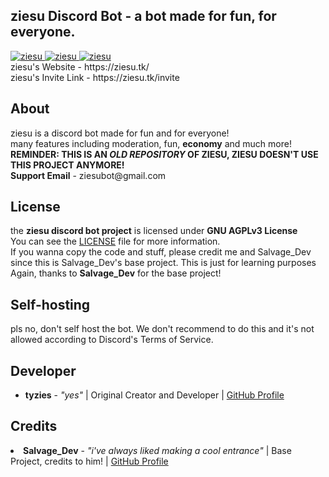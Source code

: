 <h2>ziesu Discord Bot - a bot made for fun, for everyone.</h2>
<a href="https://top.gg/bot/694178512843702362" >
  <img src="https://top.gg/api/widget/status/694178512843702362.svg" alt="ziesu" />
</a>
<a href="https://top.gg/bot/694178512843702362" >
  <img src="https://top.gg/api/widget/servers/694178512843702362.svg" alt="ziesu" />
</a>
<a href="https://top.gg/bot/694178512843702362" >
  <img src="https://top.gg/api/widget/upvotes/694178512843702362.svg" alt="ziesu" />
</a>
<br>
ziesu's Website - https://ziesu.tk/
<br>
ziesu's Invite Link - https://ziesu.tk/invite
<br>
<h2>About</h2>
ziesu is a discord bot made for fun and for everyone!
<br>
many features including moderation, fun, <strong>economy</strong> and much more!
<br>
<strong>REMINDER: THIS IS AN <em>OLD REPOSITORY</em> OF ZIESU, ZIESU DOESN'T USE THIS PROJECT ANYMORE!</strong>
<br>
<strong>Support Email</strong> - ziesubot@gmail.com
<h2>License</h2>
the <strong>ziesu discord bot project</strong> is licensed under <strong>GNU AGPLv3 License</strong>
<br>
You can see the <a href="https://github.com/tyzies/ziesu-disc-bot/blob/master/LICENSE">LICENSE</a> file for more information.
<br>
If you wanna copy the code and stuff, please credit me and Salvage_Dev since this is Salvage_Dev's base project. This is just for learning purposes
<br>
Again, thanks to <strong>Salvage_Dev</strong> for the base project!
<h2>Self-hosting</h2>
pls no, don't self host the bot. We don't recommend to do this and it's not allowed according to Discord's Terms of Service.
<br>
<h2>Developer</h2>
<ul>
  <li><strong>tyzies</strong> - <em>"yes"</em> | Original Creator and Developer | <a href="https://github.com/tyzies">GitHub Profile</a></li>
</ul>
<h2>Credits</h2>
<li><strong>Salvage_Dev</strong> - <em>"i've always liked making a cool entrance"</em> | Base Project, credits to him! | <a href="https://github.com/Milo123459">GitHub Profile</a></li>
